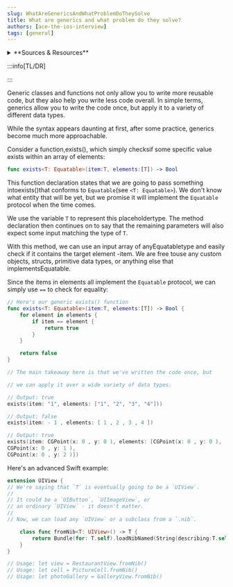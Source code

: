 ```yaml
---
slug: WhatAreGenericsAndWhatProblemDoTheySolve
title: What are generics and what problem do they solve?
authors: [ace-the-ios-interview]
tags: [general]
---
```


<details>
  <summary>**Sources & Resources**</summary>

  **Main Source:** [Ace the iOS Interview](https://aryamansharda.gumroad.com/l/tcvck)

  **Additional Sources:**

  **Further Reading:**

</details>

:::info[TL/DR]

:::

Generic classes and functions not only allow you to write more reusable code, but they also help you write less code overall. In simple terms, generics allow you to write the code once, but apply it to a variety of different data types.

While the syntax appears daunting at first, after some practice, generics become much more approachable.

Consider a function,exists(), which simply checksif some specific value exists within an array of elements:
```swift
func exists<T: Equatable>(item:T, elements:[T]) -> Bool
```

This function declaration states that we are going to pass something intoexists()that conforms to `Equatable`(see `<T: Equatable>`). We don't know what entity that will be yet, but we promise it will implement the `Equatable` protocol when the time comes.

We use the variable `T` to represent this placeholdertype. The method declaration then continues on to say that the remaining parameters will also expect some input matching the type of `T`.

With this method, we can use an input array of anyEquatabletype and easily check if it contains the target element -item. We are free touse any custom objects, structs, primitive data types, or anything else that implementsEquatable.

Since the items in elements all implement the `Equatable` protocol, we can simply use `==` to check for equality:

```swift
// Here's our generic exists() function
func exists<T: Equatable>(item:T, elements:[T]) -> Bool {
    for element in elements {
        if item == element {
            return true
        }
    }

    return false
}

// The main takeaway here is that we've written the code once, but

// we can apply it over a wide variety of data types.

// Output: true
exists(item: "1", elements: ["1", "2", "3", "4"]))

// Output: false
exists(item: - 1 , elements: [ 1 , 2 , 3 , 4 ])

// Output: true
exists(item: CGPoint(x: 0 , y: 0 ), elements: [CGPoint(x: 0 , y: 0 ),
CGPoint(x: 0 , y: 1 ),
CGPoint(x: 0 , y: 2 )])
```

Here's an advanced Swift example:

```swift
extension UIView {
// We're saying that `T` is eventually going to be a `UIView`.
//
// It could be a `UIButton`, `UIImageView`, or
// an ordinary `UIView` - it doesn't matter.
//
// Now, we can load any `UIView` or a subclass from a `.nib`.

    class func fromNib<T: UIView>() -> T {
        return Bundle(for: T.self).loadNibNamed(String(describing:T.self), owner: nil, options: nil)![ 0 ] as! T
    }
}

// Usage: let view = RestaurantView.fromNib()
// Usage: let cell = PictureCell.fromNib()
// Usage: let photoGallery = GalleryView.fromNib()
```
